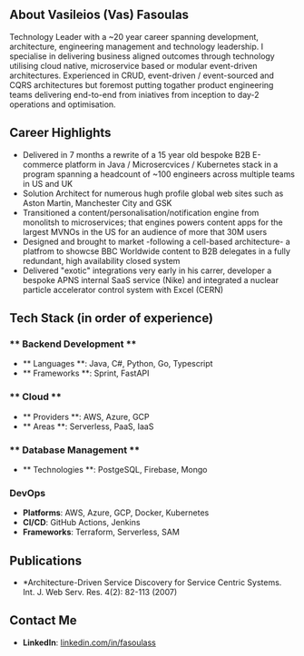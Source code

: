 ## About Vasileios (Vas) Fasoulas
Technology Leader with a ~20 year career spanning development, architecture, engineering management and technology leadership.
I specialise in delivering business aligned outcomes through technology utilising cloud native, microservice based or modular event-driven architectures.
Experienced in CRUD, event-driven / event-sourced and CQRS architectures but foremost putting togather product engineering teams delivering end-to-end from iniatives from inception to day-2 operations and optimisation.       

## Career Highlights
- Delivered in 7 months a rewrite of a 15 year old bespoke B2B E-commerce platform in Java / Microsercvices / Kubernetes stack in a program spanning a headcount of ~100 engineers across multiple teams in US and UK
- Solution Architect for numerous hugh profile global web sites such as Aston Martin, Manchester City and GSK
- Transitioned a content/personalisation/notification engine from monolitsh to microservices; that engines powers content apps for the largest MVNOs in the US for an audience of more that 30M users
- Designed and brought to market -following a cell-based architecture- a platfrom to showcse BBC Worldwide content to B2B delegates in a fully redundant, high availability closed system
- Delivered "exotic" integrations very early in his carrer, developer a bespoke APNS internal SaaS service (Nike) and integrated a nuclear particle accelerator control system with Excel (CERN) 

## Tech Stack (in order of experience)
### ** Backend Development **
- ** Languages **: Java, C#, Python, Go, Typescript
- ** Frameworks **: Sprint, FastAPI

### ** Cloud  **
- ** Providers **: AWS, Azure, GCP
- ** Areas **: Serverless, PaaS, IaaS
 
### ** Database Management **
- ** Technologies **: PostgeSQL, Firebase, Mongo

### **DevOps**
- **Platforms**: AWS, Azure, GCP, Docker, Kubernetes
- **CI/CD**: GitHub Actions, Jenkins
- **Frameworks**: Terraform, Serverless, SAM

## Publications
- *Architecture-Driven Service Discovery for Service Centric Systems. Int. J. Web Serv. Res. 4(2): 82-113 (2007)
    
## Contact Me
- **LinkedIn**: [linkedin.com/in/fasoulass](https://linkedin.com/in/fasoulas)
